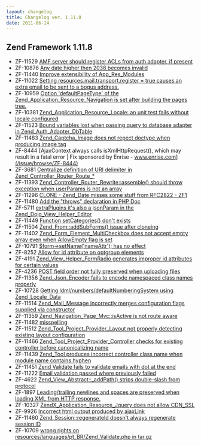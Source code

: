 ```yaml
---
layout: changelog
title: Changelog ver. 1.11.8
date: 2011-06-14
---
```


## Zend Framework 1.11.8

- ZF-11529	[AMF server should register ACLs from auth adapter, if present](/issue/browse/ZF-11529)
- ZF-10876	[Any date higher then 2038 becomes invalid](/issue/browse/ZF-10876)
- ZF-11440	[Improve extensibility of App_Res_Modules](/issue/browse/ZF-11440)
- ZF-11022	[Setting resources.mail.transport.register = true causes an extra email to be sent to a bogus address.](/issue/browse/ZF-11022)
- ZF-10959	[Option 'defaultPageType' of the Zend_Application_Resource_Navigation is set after building the pages tree.](/issue/browse/ZF-10959)
- ZF-10381	[Zend_Application_Resource_Locale: an unit test fails without locale configured](/issue/browse/ZF-10381)
- ZF-11523	[Bound variables lost when passing query to database adapter in Zend_Auth_Adapter_DbTable](/issue/browse/ZF-11523)
- ZF-11483	[Zend_Captcha_Image does not repect doctype when producing image tag](/issue/browse/ZF-11483)
- ZF-8444	[AjaxContext always calls isXmlHttpRequest(), which may result in a fatal error | Fix sponsored by Enrise - www.enrise.com](/issue/browse/ZF-8444)
- ZF-3681	[Centralize definition of URI delimiter in Zend_Controller_Router_Route_*](/issue/browse/ZF-3681)
- ZF-11393	[Zend_Controller_Router_Rewrite::assemble() should throw exception when userParams is not an array](/issue/browse/ZF-11393)
- ZF-11296	[CLONE - Zend_Date misses some stuff from RFC2822 - ZF1](/issue/browse/ZF-11296)
- ZF-11480	[Add the "throws" declaration in PHP Doc](/issue/browse/ZF-11480)
- ZF-5711	[extraPlugins it's also a jsonParam in the Zend_Dojo_View_Helper_Editor](/issue/browse/ZF-5711)
- ZF-11449	[Function setCategories() don't exists](/issue/browse/ZF-11449)
- ZF-11504	[Zend_From::addSubForms() issue after cloneing](/issue/browse/ZF-11504)
- ZF-11402	[Zend_Form_Element_MultiCheckbox does not accept empty array even when AllowEmpty flag is set](/issue/browse/ZF-11402)
- ZF-10791	[$form->setName('nameAttr'); has no effect](/issue/browse/ZF-10791)
- ZF-8252	[Allow for id attribute on optgroup elements](/issue/browse/ZF-8252)
- ZF-4191	[Zend_View_Helper_FormRadio generates improper id attributes for certain values](/issue/browse/ZF-4191)
- ZF-4236	[POST field order not fully preserved when uploading files](/issue/browse/ZF-4236)
- ZF-11356	[Zend_Json_Encoder fails to encode namespaced class names properly](/issue/browse/ZF-11356)
- ZF-10728	[Getting ldml/numbers/defaultNumberingSystem using Zend_Locale_Data](/issue/browse/ZF-10728)
- ZF-11514	[Zend_Mail_Message incorrectly merges configuration flags supplied via constructor](/issue/browse/ZF-11514)
- ZF-11359	[Zend_Navigation_Page_Mvc::isActive is not route aware](/issue/browse/ZF-11359)
- ZF-11482	[misspelling](/issue/browse/ZF-11482)
- ZF-11512	[Zend_Tool_Project_Provider_Layout not properly detecting existing layout configuration](/issue/browse/ZF-11512)
- ZF-11466	[Zend_Tool_Project_Provider_Controller checks for existing controller before canonicalizing name](/issue/browse/ZF-11466)
- ZF-11439	[Zend_Tool produces incorrect controller class name when module name contains hyphen](/issue/browse/ZF-11439)
- ZF-11451	[Zend Validate fails to validate emails with dot at the end](/issue/browse/ZF-11451)
- ZF-11222	[Email validation passed where previously failed](/issue/browse/ZF-11222)
- ZF-4622	[Zend_View_Abstract::_addPath() strips double-slash from protocol](/issue/browse/ZF-4622)
- ZF-1897	[Leading/trailing newlines and spaces are preserved when loading XML from HTTP response.](/issue/browse/ZF-1897)
- ZF-10327	[ZendX_Application_Resource_Jquery does not allow CDN_SSL](/issue/browse/ZF-10327)
- ZF-9926	[Incorrect html output produced by ajaxLink](/issue/browse/ZF-9926)
- ZF-11460	[Zend_Session::regenerateId doesn't always regenerate session ID](/issue/browse/ZF-11460)
- ZF-10709	[wrong rights on resources/languages/pt_BR/Zend_Validate.php in tar.gz](/issue/browse/ZF-10709)
